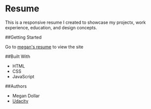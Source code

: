 # Resume

This is a responsive resume I created to showcase my projectx, work experience, education, and design concepts.

##Getting Started

Go to [megan's resume](https://megdollar.github.io) to view the site

##Built With

- HTML
- CSS
- JavaScript

##Authors

- Megan Dollar 
- [Udacity](https://github.com/udacity/frontend-nanodegree-resume)



